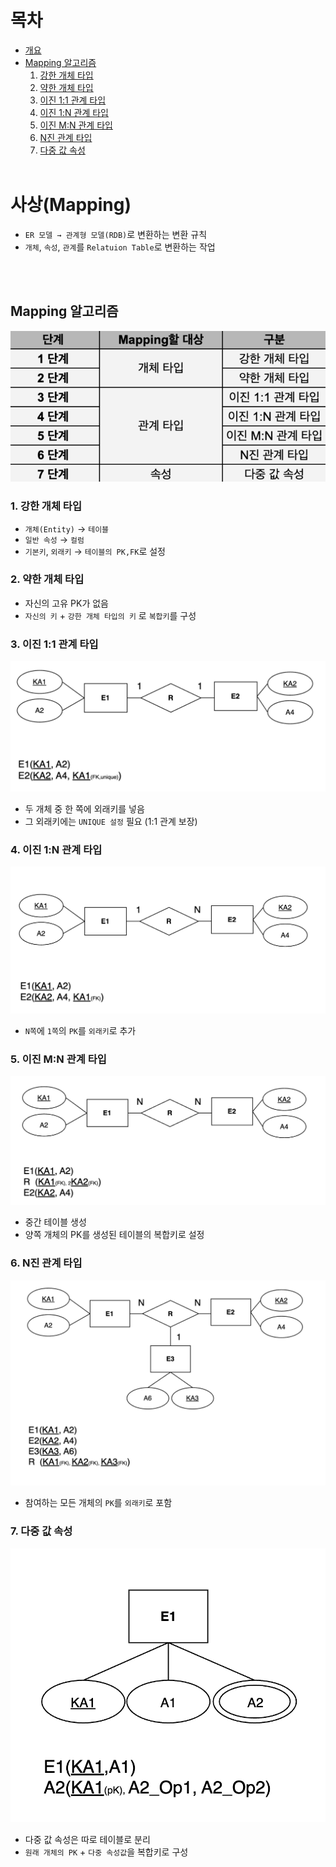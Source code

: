 # 목차
* [개요](#개요)
* [Mapping 알고리즘](#mapping-알고리즘)
   1. [강한 개체 타입](#1-강한-개체-타입)
   2. [약한 개체 타입](#2-약한-개체-타입)
   3. [이진 1:1 관계 타입](#3-이진-11-관계-타입)
   4. [이진 1:N 관계 타입](#4-이진-1n-관계-타입)
   5. [이진 M:N 관계 타입](#5-이진-mn-관계-타입)
   6. [N진 관계 타입](#6-n진-관계-타입)
   7. [다중 값 속성](#7-다중-값-속성)
<br></br>

# 사상(Mapping)
* `ER 모델 → 관계형 모델(RDB)`로 변환하는 변환 규칙
* `개체`, `속성`, `관계`를 `Relatuion Table`로 변환하는 작업

<br></br>

## Mapping 알고리즘 
![alt text](<../../설명사진/Mapping 단계.png>)


### 1. 강한 개체 타입
* `개체(Entity)` → `테이블`
* `일반 속성` → `컬럼`
* `기본키`, `외래키` → `테이블의 PK,FK`로 설정
### 2. 약한 개체 타입
* 자신의 고유 PK가 없음
* `자신의 키` + `강한 개체 타입의 키` 로 `복합키`를 구성

### 3. 이진 1:1 관계 타입
![alt text](../../설명사진/1:1Mapping.png)
* 두 개체 중 한 쪽에 외래키를 넣음
* 그 외래키에는 `UNIQUE 설정` 필요 (1:1 관계 보장)


### 4. 이진 1:N 관계 타입
![alt text](<../../설명사진/1:N Mapping.png>)
* `N쪽`에 `1쪽`의 `PK`를 `외래키`로 추가

### 5. 이진 M:N 관계 타입
![alt text](<../../설명사진/N:M Mapping.png>)
* 중간 테이블 생성
* 양쪽 개체의 PK를 생성된 테이블의 복합키로 설정


### 6. N진 관계 타입
![alt text](<../../설명사진/N진 관계.png>)
* 참여하는 모든 개체의 `PK`를 `외래키`로 포함

### 7. 다중 값 속성 
![alt text](<../../설명사진/다중 값 속성.png>)
* 다중 값 속성은 따로 테이블로 분리
* `원래 개체의 PK` + `다중 속성값`을 복합키로 구성

